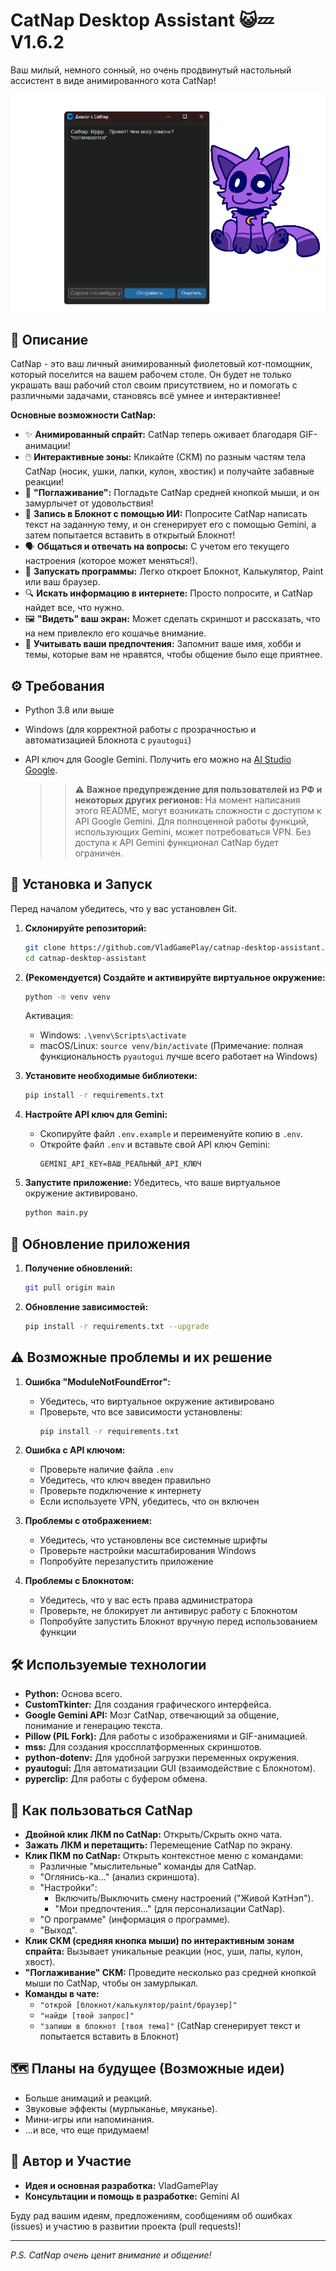 # CatNap Desktop Assistant 😺💤 V1.6.2

Ваш милый, немного сонный, но очень продвинутый настольный ассистент в виде анимированного кота CatNap!

![CatNap на рабочем столе](assets/images/catnap_demo.png)

## 🌟 Описание

CatNap - это ваш личный анимированный фиолетовый кот-помощник, который поселится на вашем рабочем столе. Он будет не только украшать ваш рабочий стол своим присутствием, но и помогать с различными задачами, становясь всё умнее и интерактивнее!

**Основные возможности CatNap:**
-   ✨ **Анимированный спрайт:** CatNap теперь оживает благодаря GIF-анимации!
-   🖱️ **Интерактивные зоны:** Кликайте (СКМ) по разным частям тела CatNap (носик, ушки, лапки, кулон, хвостик) и получайте забавные реакции!
-   💖 **"Поглаживание":** Погладьте CatNap средней кнопкой мыши, и он замурлычет от удовольствия!
-   📝 **Запись в Блокнот с помощью ИИ:** Попросите CatNap написать текст на заданную тему, и он сгенерирует его с помощью Gemini, а затем попытается вставить в открытый Блокнот!
-   🗣️ **Общаться и отвечать на вопросы:** С учетом его текущего настроения (которое может меняться!).
-   🚀 **Запускать программы:** Легко откроет Блокнот, Калькулятор, Paint или ваш браузер.
-   🔍 **Искать информацию в интернете:** Просто попросите, и CatNap найдет все, что нужно.
-   🖼️ **"Видеть" ваш экран:** Может сделать скриншот и рассказать, что на нем привлекло его кошачье внимание.
-   👤 **Учитывать ваши предпочтения:** Запомнит ваше имя, хобби и темы, которые вам не нравятся, чтобы общение было еще приятнее.

## ⚙️ Требования

-   Python 3.8 или выше
-   Windows (для корректной работы с прозрачностью и автоматизацией Блокнота с `pyautogui`)
-   API ключ для Google Gemini. Получить его можно на [AI Studio Google](https://aistudio.google.com/app/apikey).

    >> ⚠️ **Важное предупреждение для пользователей из РФ и некоторых других регионов:**
    >> На момент написания этого README, могут возникать сложности с доступом к API Google Gemini. Для полноценной работы функций, использующих Gemini, может потребоваться VPN. Без доступа к API Gemini функционал CatNap будет ограничен.

## 🚀 Установка и Запуск

Перед началом убедитесь, что у вас установлен Git.

1.  **Склонируйте репозиторий:**
    ```bash
    git clone https://github.com/VladGamePlay/catnap-desktop-assistant.git
    cd catnap-desktop-assistant
    ```

2.  **(Рекомендуется) Создайте и активируйте виртуальное окружение:**
    ```bash
    python -m venv venv
    ```
    Активация:
    -   Windows: `.\venv\Scripts\activate`
    -   macOS/Linux: `source venv/bin/activate` (Примечание: полная функциональность `pyautogui` лучше всего работает на Windows)

3.  **Установите необходимые библиотеки:**
    ```bash
    pip install -r requirements.txt
    ```

4.  **Настройте API ключ для Gemini:**
    -   Скопируйте файл `.env.example` и переименуйте копию в `.env`.
    -   Откройте файл `.env` и вставьте свой API ключ Gemini:
        ```dotenv
        GEMINI_API_KEY=ВАШ_РЕАЛЬНЫЙ_API_КЛЮЧ
        ```

5.  **Запустите приложение:**
    Убедитесь, что ваше виртуальное окружение активировано.
    ```bash
    python main.py
    ```

## 🔄 Обновление приложения

1. **Получение обновлений:**
   ```bash
   git pull origin main
   ```

2. **Обновление зависимостей:**
   ```bash
   pip install -r requirements.txt --upgrade
   ```

## ⚠️ Возможные проблемы и их решение

1. **Ошибка "ModuleNotFoundError":**
   - Убедитесь, что виртуальное окружение активировано
   - Проверьте, что все зависимости установлены:
     ```bash
     pip install -r requirements.txt
     ```

2. **Ошибка с API ключом:**
   - Проверьте наличие файла `.env`
   - Убедитесь, что ключ введен правильно
   - Проверьте подключение к интернету
   - Если используете VPN, убедитесь, что он включен

3. **Проблемы с отображением:**
   - Убедитесь, что установлены все системные шрифты
   - Проверьте настройки масштабирования Windows
   - Попробуйте перезапустить приложение

4. **Проблемы с Блокнотом:**
   - Убедитесь, что у вас есть права администратора
   - Проверьте, не блокирует ли антивирус работу с Блокнотом
   - Попробуйте запустить Блокнот вручную перед использованием функции

## 🛠️ Используемые технологии

-   **Python:** Основа всего.
-   **CustomTkinter:** Для создания графического интерфейса.
-   **Google Gemini API:** Мозг CatNap, отвечающий за общение, понимание и генерацию текста.
-   **Pillow (PIL Fork):** Для работы с изображениями и GIF-анимацией.
-   **mss:** Для создания кроссплатформенных скриншотов.
-   **python-dotenv:** Для удобной загрузки переменных окружения.
-   **pyautogui:** Для автоматизации GUI (взаимодействие с Блокнотом).
-   **pyperclip:** Для работы с буфером обмена.

## 📖 Как пользоваться CatNap

-   **Двойной клик ЛКМ по CatNap:** Открыть/Скрыть окно чата.
-   **Зажать ЛКМ и перетащить:** Перемещение CatNap по экрану.
-   **Клик ПКМ по CatNap:** Открыть контекстное меню с командами:
    -   Различные "мыслительные" команды для CatNap.
    -   "Оглянись-ка..." (анализ скриншота).
    -   "Настройки":
        -   Включить/Выключить смену настроений ("Живой КэтНэп").
        -   "Мои предпочтения..." (для персонализации CatNap).
    -   "О программе" (информация о программе).
    -   "Выход".
-   **Клик СКМ (средняя кнопка мыши) по интерактивным зонам спрайта:** Вызывает уникальные реакции (нос, уши, лапы, кулон, хвост).
-   **"Поглаживание" СКМ:** Проведите несколько раз средней кнопкой мыши по CatNap, чтобы он замурлыкал.
-   **Команды в чате:**
    -   `"открой [блокнот/калькулятор/paint/браузер]"`
    -   `"найди [твой запрос]"`
    -   `"запиши в блокнот [твоя тема]"` (CatNap сгенерирует текст и попытается вставить в Блокнот)

## 🗺️ Планы на будущее (Возможные идеи)

-   Больше анимаций и реакций.
-   Звуковые эффекты (мурлыканье, мяуканье).
-   Мини-игры или напоминания.
-   ...и все, что еще придумаем!

## 🤝 Автор и Участие

-   **Идея и основная разработка:** VladGamePlay
-   **Консультации и помощь в разработке:** Gemini AI

Буду рад вашим идеям, предложениям, сообщениям об ошибках (issues) и участию в развитии проекта (pull requests)!

---

*P.S. CatNap очень ценит внимание и общение!*